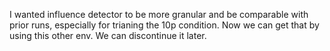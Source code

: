 I wanted influence detector to be more granular and be comparable with prior runs, especially for trianing the 10p condition. Now we can get that by using this other env. We can discontinue it later.